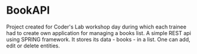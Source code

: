 # BookAPI

Project created for Coder's Lab workshop day during which each trainee had to create own application for managing a books list. 
A simple REST api using SPRING framework. It stores its data - books - in a list. One can add, edit or delete entities. 
